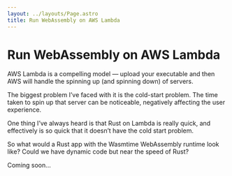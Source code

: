 ```yaml
---
layout: ../layouts/Page.astro
title: Run WebAssembly on AWS Lambda
---
```


# Run WebAssembly on AWS Lambda

AWS Lambda is a compelling model — upload your executable and then AWS will handle the spinning up (and spinning down) of servers.

The biggest problem I’ve faced with it is the cold-start problem. The time taken to spin up that server can be noticeable, negatively affecting the user experience.

One thing I’ve always heard is that Rust on Lambda is really quick, and effectively is so quick that it doesn’t have the cold start problem.

So what would a Rust app with the Wasmtime WebAssembly runtime look like? Could we have dynamic code but near the speed of Rust?

Coming soon…
